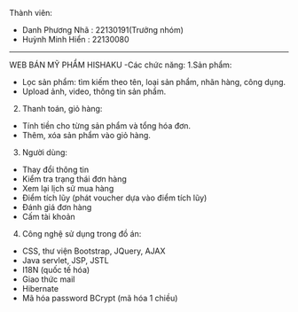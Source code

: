 Thành viên:
- Danh Phương Nhã : 22130191(Trưởng nhóm)
- Huỳnh Minh Hiển : 22130080
--------------------------------------------------------------------
WEB BÁN MỸ PHẨM HISHAKU
-Các chức năng:
1.Sản phẩm:
- Lọc sản phẩm: tìm kiếm theo tên, loại sản phẩm, nhãn hàng, công dụng.
- Upload ảnh, video, thông tin sản phẩm.
2. Thanh toán, giỏ hàng:
- Tính  tiền cho từng sản phẩm và tổng hóa đơn.
- Thêm, xóa sản phẩm vào giỏ hàng.
3. Người dùng:
- Thay đổi thông tin
- Kiểm tra trạng thái đơn hàng
- Xem lại lịch sử mua hàng
- Điểm tích lũy (phát voucher dựa vào điểm tích lũy)
- Đánh giá đơn hàng
- Cấm tài khoản
4. Công nghệ sử dụng trong đồ án:
- CSS, thư viện Bootstrap, JQuery, AJAX
- Java servlet, JSP, JSTL
- I18N (quốc tế hóa)
- Giao thức mail
- Hibernate
- Mã hóa password BCrypt  (mã hóa 1 chiều)

